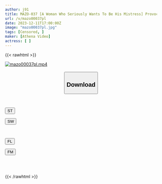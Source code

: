 ```yaml
---
author: j91
title: MAZO-037 [A Woman Who Seriously Wants To Be His Mistress] Provocation With Her Beautiful Face, Beautiful Breasts, And Beautiful Butt! – NTR-Loving Nursery Teacher – A Slutty Meat Hole That Gets Fucked In The Uterus By Her Father’s Penis And Makes An Ahegao Face Piece. “Please Poke Me More!!!”
url: /v/mazo00037pl
date: 2023-12-11T17:00:00Z
image: "mazo00037pl.jpg"
tags: [Censored, ]
maker: [Athena Video]
actress: [ ]
---
```



{{< rawhtml >}}

<div class="video" data-videoid="Ryd8lk6J0PCdMYZ">
    <a href="javascript:;">
        <img src="/v/mazo00037pl/mazo00037pl.jpg" width="WIDTH" height="HEIGHT" alt="mazo00037pl.mp4" loading="lazy">
    </a>
</div>

<script type="text/javascript" src="https://j91.asia/asset/on-demand-st.js"></script>

<br>
  <link rel="stylesheet" href="https://j91.asia/asset/bs5.css">
  
  <center>
  <button class="btn btn-primary" type="button" data-bs-toggle="collapse" data-bs-target=".multi-collapse" aria-expanded="false" aria-controls="multiCollapseExample1 multiCollapseExample2"><h2>Download</h2></button></center>
</p>
<div class="row">
  <div class="col">
    <div class="collapse multi-collapse" id="multiCollapseExample1">
      <div class="card card-body">
	      	      <br>
<div class="buttons">  
<p><a href="https://streamtape.to/v/Ryd8lk6J0PCdMYZ" target="_blank"><button class="btn-hover color-3"><i class="fa fa-download"></i> ST</button></a></p>
<p><a href="https://flaswish.com/5g1mehbomg5d" target="_blank"><button class="btn-hover color-2"><i class="fa fa-download"></i> SW</button></a></p></div>
    </div>
  </div>
</div>
  <div class="col">
    <div class="collapse multi-collapse" id="multiCollapseExample2">
      <div class="card card-body">
	      <br>
<div class="buttons">
<p><a href="https://filelions.site/f/8gtaj6svjdiv" target="_blank"><button class="btn-hover color-9"><i class="fa fa-download"></i> FL</button></a></p>
<p><a href="https://filemoon.sx/d/2tjvgroesfy1" target="_blank"><button class="btn-hover color-8"><i class="fa fa-download"></i> FM</button></a></p></div>
<br><br>
      </div>
    </div>
  </div>
</div>

{{< /rawhtml >}}